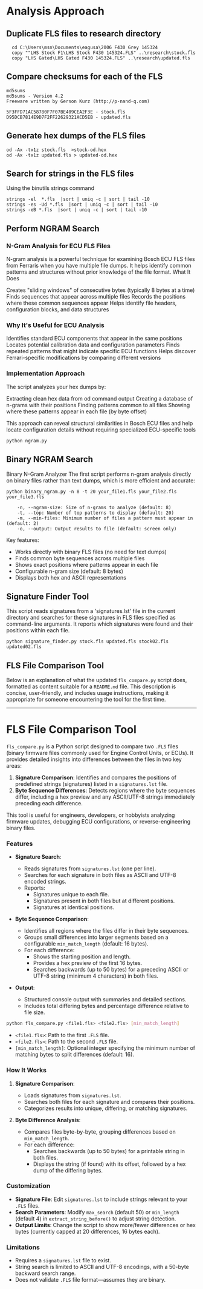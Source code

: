 # Analysis Approach

## Duplicate FLS files to research directory

```
  cd C:\Users\msn\Documents\eagusa\2006 F430 Grey 145324
  copy ""LHS Stock F1\LHS Stock F430 145324.FLS" ..\research\stock.fls
  copy "LHS Gated\LHS Gated F430 145324.FLS" ..\research\updated.fls
```

## Compare checksums for each of the FLS

``` 
md5sums
md5sums - Version 4.2
Freeware written by Gerson Kurz (http://p-nand-q.com)

5F3FFD71AC58780F7F07BE409CEA2F3E - stock.fls
D95DCB7814E9D7F2FF22629321ACD5EB - updated.fls
```

## Generate hex dumps of the FLS files


```
od -Ax -tx1z stock.fls  >stock-od.hex
od -Ax -tx1z updated.fls > updated-od.hex
```

## Search for strings in the FLS files

Using the binutils strings command

```
strings -el  *.fls  |sort | uniq -c | sort | tail -10
strings -es -Ud *.fls  |sort | uniq -c | sort | tail -10
strings -eB *.fls  |sort | uniq -c | sort | tail -10
```

## Perform NGRAM Search

### N-Gram Analysis for ECU FLS Files
N-gram analysis is a powerful technique for examining Bosch ECU FLS files from Ferraris when you have multiple file dumps. It helps identify common patterns and structures without prior knowledge of the file format.
What It Does

Creates "sliding windows" of consecutive bytes (typically 8 bytes at a time)
Finds sequences that appear across multiple files
Records the positions where these common sequences appear
Helps identify file headers, configuration blocks, and data structures

### Why It's Useful for ECU Analysis

Identifies standard ECU components that appear in the same positions
Locates potential calibration data and configuration parameters
Finds repeated patterns that might indicate specific ECU functions
Helps discover Ferrari-specific modifications by comparing different versions

### Implementation Approach
The script analyzes your hex dumps by:

Extracting clean hex data from od command output
Creating a database of n-grams with their positions
Finding patterns common to all files
Showing where these patterns appear in each file (by byte offset)

This approach can reveal structural similarities in Bosch ECU files and help locate configuration details without requiring specialized ECU-specific tools

```
python ngram.py
```

## Binary NGRAM Search

Binary N-Gram Analyzer
The first script performs n-gram analysis directly on binary files rather than text dumps, which is more efficient and accurate:

```
python binary_ngram.py -n 8 -t 20 your_file1.fls your_file2.fls your_file3.fls
```

```
    -n, --ngram-size: Size of n-grams to analyze (default: 8)
    -t, --top: Number of top patterns to display (default: 20)
    -m, --min-files: Minimum number of files a pattern must appear in (default: 2)
    -o, --output: Output results to file (default: screen only)
```

Key features:

* Works directly with binary FLS files (no need for text dumps)
* Finds common byte sequences across multiple files
* Shows exact positions where patterns appear in each file
* Configurable n-gram size (default: 8 bytes)
* Displays both hex and ASCII representations


## Signature Finder Tool


This script reads signatures from a 'signatures.lst' file in the current directory
and searches for these signatures in FLS files specified as command-line arguments.
It reports which signatures were found and their positions within each file.

```
python signature_finder.py stock.fls updated.fls stock02.fls updated02.fls
```

## FLS File Comparison Tool

Below is an explanation of what the updated `fls_compare.py` script does, formatted as content suitable for a `README.md` file. This description is concise, user-friendly, and includes usage instructions, making it appropriate for someone encountering the tool for the first time.

---

# FLS File Comparison Tool

`fls_compare.py` is a Python script designed to compare two `.FLS` files (binary firmware files commonly used for Engine Control Units, or ECUs). It provides detailed insights into differences between the files in two key areas:

1. **Signature Comparison**: Identifies and compares the positions of predefined strings (signatures) listed in a `signatures.lst` file.
2. **Byte Sequence Differences**: Detects regions where the byte sequences differ, including a hex preview and any ASCII/UTF-8 strings immediately preceding each difference.

This tool is useful for engineers, developers, or hobbyists analyzing firmware updates, debugging ECU configurations, or reverse-engineering binary files.

### Features

- **Signature Search**:
  - Reads signatures from `signatures.lst` (one per line).
  - Searches for each signature in both files as ASCII and UTF-8 encoded strings.
  - Reports:
    - Signatures unique to each file.
    - Signatures present in both files but at different positions.
    - Signatures at identical positions.

- **Byte Sequence Comparison**:
  - Identifies all regions where the files differ in their byte sequences.
  - Groups small differences into larger segments based on a configurable `min_match_length` (default: 16 bytes).
  - For each difference:
    - Shows the starting position and length.
    - Provides a hex preview of the first 16 bytes.
    - Searches backwards (up to 50 bytes) for a preceding ASCII or UTF-8 string (minimum 4 characters) in both files.

- **Output**:
  - Structured console output with summaries and detailed sections.
  - Includes total differing bytes and percentage difference relative to file size.


```bash
python fls_compare.py <file1.fls> <file2.fls> [min_match_length]
```

- `<file1.fls>`: Path to the first `.FLS` file.
- `<file2.fls>`: Path to the second `.FLS` file.
- `[min_match_length]`: Optional integer specifying the minimum number of matching bytes to split differences (default: 16).

### How It Works

1. **Signature Comparison**:
   - Loads signatures from `signatures.lst`.
   - Searches both files for each signature and compares their positions.
   - Categorizes results into unique, differing, or matching signatures.

2. **Byte Difference Analysis**:
   - Compares files byte-by-byte, grouping differences based on `min_match_length`.
   - For each difference:
     - Searches backwards (up to 50 bytes) for a printable string in both files.
     - Displays the string (if found) with its offset, followed by a hex dump of the differing bytes.

### Customization

- **Signature File**: Edit `signatures.lst` to include strings relevant to your `.FLS` files.
- **Search Parameters**: Modify `max_search` (default 50) or `min_length` (default 4) in `extract_string_before()` to adjust string detection.
- **Output Limits**: Change the script to show more/fewer differences or hex bytes (currently capped at 20 differences, 16 bytes each).

### Limitations

- Requires a `signatures.lst` file to exist.
- String search is limited to ASCII and UTF-8 encodings, with a 50-byte backward search range.
- Does not validate `.FLS` file format—assumes they are binary.
